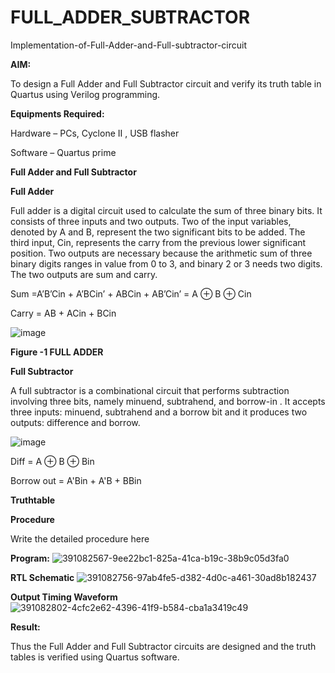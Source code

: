 # FULL_ADDER_SUBTRACTOR

Implementation-of-Full-Adder-and-Full-subtractor-circuit

**AIM:**

To design a Full Adder and Full Subtractor circuit and verify its truth table in Quartus using Verilog programming.

**Equipments Required:**

Hardware – PCs, Cyclone II , USB flasher

Software – Quartus prime

**Full Adder and Full Subtractor**

**Full Adder**

Full adder is a digital circuit used to calculate the sum of three binary bits. It consists of three inputs and two outputs. Two of the input variables, denoted by A and B, represent the two significant bits to be added. The third input, Cin, represents the carry from the previous lower significant position. Two outputs are necessary because the arithmetic sum of three binary digits ranges in value from 0 to 3, and binary 2 or 3 needs two digits. The two outputs are sum and carry.

Sum =A’B’Cin + A’BCin’ + ABCin + AB’Cin’ = A ⊕ B ⊕ Cin 

Carry = AB + ACin + BCin

![image](https://github.com/naavaneetha/FULL_ADDER_SUBTRACTOR/assets/154305477/0f30ba51-5ffb-4198-845f-18e054f675e7)

**Figure -1 FULL ADDER**

**Full Subtractor**

A full subtractor is a combinational circuit that performs subtraction involving three bits, namely minuend, subtrahend, and borrow-in . It accepts three inputs: minuend, subtrahend and a borrow bit and it produces two outputs: difference and borrow.

![image](https://github.com/naavaneetha/FULL_ADDER_SUBTRACTOR/assets/154305477/02b24f51-ab51-4304-9ad6-7b81ffc1ead5)

Diff = A ⊕ B ⊕ Bin 

Borrow out = A'Bin + A'B + BBin

**Truthtable**

**Procedure**

Write the detailed procedure here

**Program:**
![391082567-9ee22bc1-825a-41ca-b19c-38b9c05d3fa0](https://github.com/user-attachments/assets/3827c844-802a-4da2-b6d6-0757d68571d6)



**RTL Schematic**
![391082756-97ab4fe5-d382-4d0c-a461-30ad8b182437](https://github.com/user-attachments/assets/bd331b61-e3ee-4385-91c2-eb61eaa7351c)

**Output Timing Waveform**
![391082802-4cfc2e62-4396-41f9-b584-cba1a3419c49](https://github.com/user-attachments/assets/8512254c-6965-4096-9359-0778a22d1645)

**Result:**

Thus the Full Adder and Full Subtractor circuits are designed and the truth tables is verified using Quartus software.



